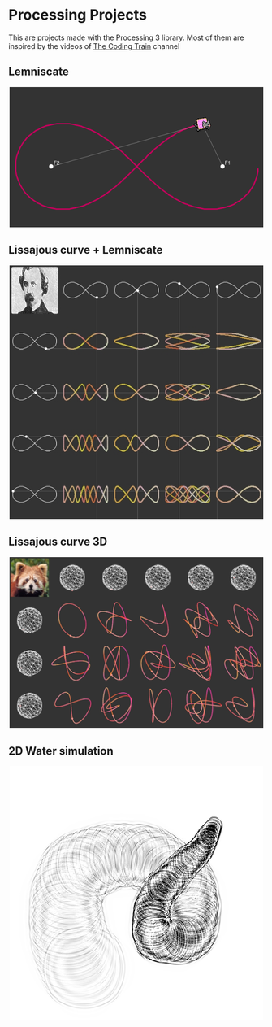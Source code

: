 # Processing Projects

This are projects made with the [Processing 3](https://processing.org/) library. Most of them are inspired by the videos of [The Coding Train](https://www.youtube.com/channel/UCvjgXvBlbQiydffZU7m1_aw) channel

## Lemniscate

<p align="center">
<img src="Images/lemniscateNyan.png" width=500px style="text-align:center"></img>
</p>

## Lissajous curve + Lemniscate

<p align="center">
<img src="Images/lissajousLemniscate.jpg" width=500px style="text-align:center"></img>
</p>

## Lissajous curve 3D

<p align="center">
<img src="Images/lissajous3D.jpg" width=500px style="text-align:center"></img>
</p>

## 2D Water simulation

<p align="center">
<img src="Images/2D_Water.png" width=500px style="text-align:center"></img>
</p>
